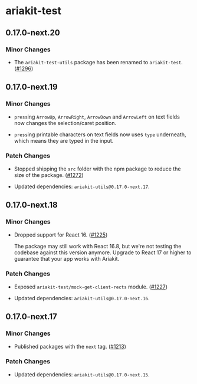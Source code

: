 # ariakit-test

## 0.17.0-next.20

### Minor Changes

- The `ariakit-test-utils` package has been renamed to `ariakit-test`. ([#1296](https://github.com/ariakit/ariakit/pull/1296))

## 0.17.0-next.19

### Minor Changes

- `press`ing `ArrowUp`, `ArrowRight`, `ArrowDown` and `ArrowLeft` on text fields now changes the selection/caret position.

- `press`ing printable characters on text fields now uses `type` underneath, which means they are typed in the input.

### Patch Changes

- Stopped shipping the `src` folder with the npm package to reduce the size of the package. ([#1272](https://github.com/ariakit/ariakit/pull/1272))

- Updated dependencies: `ariakit-utils@0.17.0-next.17`.

## 0.17.0-next.18

### Minor Changes

- Dropped support for React 16. ([#1225](https://github.com/ariakit/ariakit/pull/1225))

  The package may still work with React 16.8, but we're not testing the codebase against this version anymore. Upgrade to React 17 or higher to guarantee that your app works with Ariakit.

### Patch Changes

- Exposed `ariakit-test/mock-get-client-rects` module. ([#1227](https://github.com/ariakit/ariakit/pull/1227))

- Updated dependencies: `ariakit-utils@0.17.0-next.16`.

## 0.17.0-next.17

### Minor Changes

- Published packages with the `next` tag. ([#1213](https://github.com/ariakit/ariakit/pull/1213))

### Patch Changes

- Updated dependencies: `ariakit-utils@0.17.0-next.15`.
